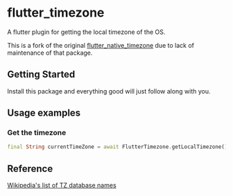 # flutter_timezone

A flutter plugin for getting the local timezone of the OS.

This is a fork of the original [flutter_native_timezone](https://pub.dev/packages/flutter_native_timezone) due to lack of maintenance of that package.

## Getting Started

Install this package and everything good will just follow along with you.

## Usage examples

### Get the timezone
```dart
final String currentTimeZone = await FlutterTimezone.getLocalTimezone();
```

## Reference

[Wikipedia's list of TZ database names](https://en.wikipedia.org/wiki/List_of_tz_database_time_zones)

